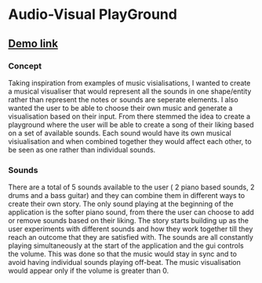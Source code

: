 # Audio-Visual PlayGround
## [Demo link](https://youtu.be/kssfjLcW3gk)

### Concept

Taking inspiration from examples of music visialisations, I wanted to create a musical visualiser that would represent all the sounds in one shape/entity rather than represent the notes or sounds are seperate elements. I also wanted the user to be able to choose their own music and generate a visualisation based on their input. From there stemmed the idea to create a playground where the user will be able to create a song of their liking based on a set of available sounds. Each sound would have its own musical visiualisation and when combined together they would affect each other, to be seen as one rather than individual sounds.


### Sounds
There are a total of 5 sounds available to the user ( 2 piano based sounds, 2 drums and a bass guitar) and they can combine them in different ways to create their own story. The only sound playing at the beginning of the application is the softer piano sound, from there the user can choose to add or remove sounds based on their liking. The story starts building up as the user experiments with different sounds and how they work together till they reach an outcome that they are satisfied with. The sounds are all constantly playing simultaneously at the start of the application and the gui controls the volume. This was done so that the music would stay in sync and to avoid having individual sounds playing off-beat. The music visualisation would appear only if the volume is greater than 0.


